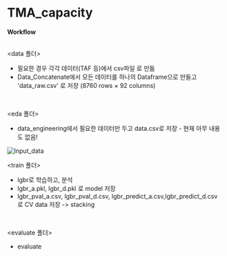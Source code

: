 # TMA_capacity

<b> Workflow </b>
<br>
<br>

<data 폴더>
* 필요한 경우 각각 데이터(TAF 등)에서 csv파일 로 만듦
* Data_Concatenate에서 모든 데이터를 하나의 Dataframe으로 만들고 'data_raw.csv' 로 저장 (8760 rows × 92 columns)
<br>

<eda 폴더>
* data_engineering에서 필요한 데이터만 두고 data.csv로 저장 - 현재 아무 내용도 없음!

![Input_data](https://user-images.githubusercontent.com/85796140/125006955-4577da00-e09a-11eb-8fe5-5e415e4441b1.png)
<br>

<train 폴더>
* lgbr로 학습하고, 분석
* lgbr_a.pkl, lgbr_d.pkl 로 model 저장
* lgbr_pval_a.csv, lgbr_pval_d.csv, lgbr_predict_a.csv,lgbr_predict_d.csv 로 CV data 저장 -> stacking
<br>

<evaluate 폴더>
* evaluate
